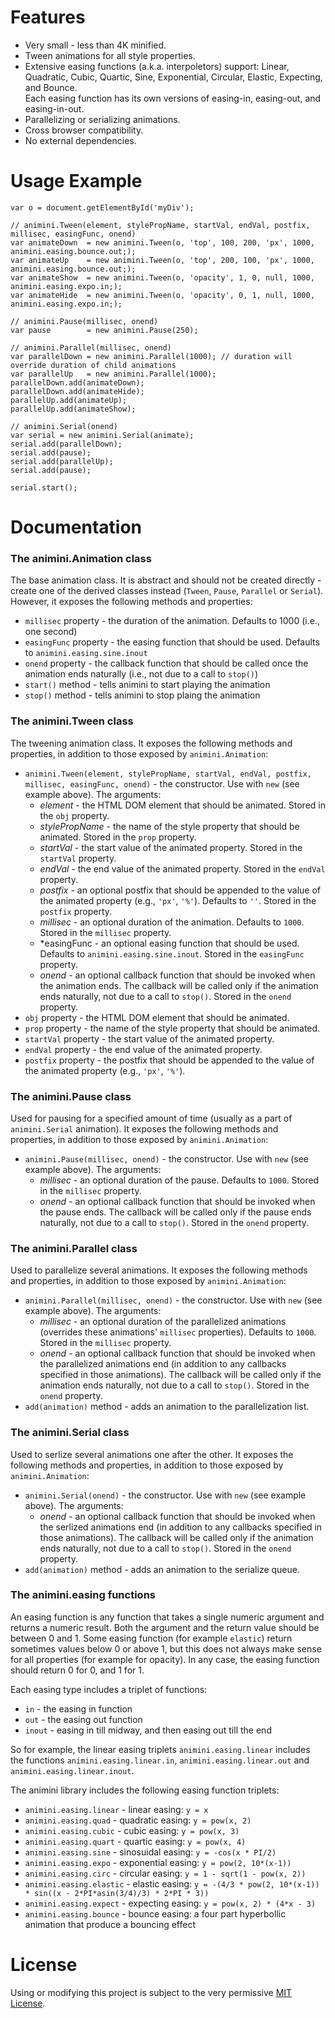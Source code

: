 # Features

* Very small - less than 4K minified.
* Tween animations for all style properties.
* Extensive easing functions (a.k.a. interpoletors) support: Linear, Quadratic, Cubic, Quartic, Sine, Exponential, Circular, Elastic, Expecting, and Bounce.   
Each easing function has its own versions of easing-in, easing-out, and easing-in-out.
* Parallelizing or serializing animations.
* Cross browser compatibility.
* No external dependencies.


# Usage Example

	var o = document.getElementById('myDiv');
	
	// animini.Tween(element, stylePropName, startVal, endVal, postfix, millisec, easingFunc, onend)
	var animateDown  = new animini.Tween(o, 'top', 100, 200, 'px', 1000, animini.easing.bounce.out;);
	var animateUp    = new animini.Tween(o, 'top', 200, 100, 'px', 1000, animini.easing.bounce.out;);
	var animateShow  = new animini.Tween(o, 'opacity', 1, 0, null, 1000, animini.easing.expo.in;);
	var animateHide  = new animini.Tween(o, 'opacity', 0, 1, null, 1000, animini.easing.expo.in;);
	
	// animini.Pause(millisec, onend)
	var pause        = new animini.Pause(250);
	
	// animini.Parallel(millisec, onend)
	var parallelDown = new animini.Parallel(1000); // duration will override duration of child animations
	var parallelUp   = new animini.Parallel(1000);
	parallelDown.add(animateDown);
	parallelDown.add(animateHide);
	parallelUp.add(animateUp);
	parallelUp.add(animateShow);
	
	// animini.Serial(onend)
	var serial = new animini.Serial(animate);
	serial.add(parallelDown);
	serial.add(pause);
	serial.add(parallelUp);
	serial.add(pause);
	
	serial.start();


# Documentation

### The animini.Animation class
The base animation class. It is abstract and should not be created directly - create one of the derived classes instead (`Tween`, `Pause`, `Parallel` or `Serial`). However, it exposes the following methods and properties:

* `millisec` property - the duration of the animation. Defaults to 1000 (i.e., one second)
* `easingFunc` property - the easing function that should be used. Defaults to `animini.easing.sine.inout`
* `onend` property - the callback function that should be called once the animation ends naturally (i.e., not due to a call to `stop()`)
* `start()` method - tells animini to start playing the animation
* `stop()` method - tells animini to stop plaing the animation

### The animini.Tween class
The tweening animation class. It exposes the following methods and properties, in addition to those exposed by `animini.Animation`:

* `animini.Tween(element, stylePropName, startVal, endVal, postfix, millisec, easingFunc, onend)` - the constructor. Use with `new` (see example above). The arguments:
	* *element* - the HTML DOM element that should be animated. Stored in the `obj` property.
	* *stylePropName* - the name of the style property that should be animated. Stored in the `prop` property.
	* *startVal* - the start value of the animated property. Stored in the `startVal` property.
	* *endVal* - the end value of the animated property. Stored in the `endVal` property.
	* *postfix* - an optional postfix that should be appended to the value of the animated property (e.g., `'px'`, `'%'`). Defaults to `''`. Stored in the `postfix` property.
	* *millisec* - an optional duration of the animation. Defaults to `1000`. Stored in the `millisec` property.
	* *easingFunc - an optional easing function that should be used. Defaults to `animini.easing.sine.inout`. Stored in the `easingFunc` property.
	* *onend* - an optional callback function that should be invoked when the animation ends. The callback will be called only if the animation ends naturally, not due to a call to `stop()`. Stored in the `onend` property.
* `obj` property - the HTML DOM element that should be animated.
* `prop` property - the name of the style property that should be animated.
* `startVal` property - the start value of the animated property.
* `endVal` property - the end value of the animated property.
* `postfix` property - the postfix that should be appended to the value of the animated property (e.g., `'px'`, `'%'`).

### The animini.Pause class
Used for pausing for a specified amount of time (usually as a part of `animini.Serial` animation). It exposes the following methods and properties, in addition to those exposed by `animini.Animation`:

* `animini.Pause(millisec, onend)` - the constructor. Use with `new` (see example above). The arguments:
	* *millisec* - an optional duration of the pause. Defaults to `1000`. Stored in the `millisec` property.
	* *onend* - an optional callback function that should be invoked when the pause ends. The callback will be called only if the pause ends naturally, not due to a call to `stop()`. Stored in the `onend` property.

### The animini.Parallel class
Used to parallelize several animations. It exposes the following methods and properties, in addition to those exposed by `animini.Animation`:

* `animini.Parallel(millisec, onend)` - the constructor. Use with `new` (see example above). The arguments:
	* *millisec* - an optional duration of the parallelized animations (overrides these animations' `millisec` properties). Defaults to `1000`. Stored in the `millisec` property.
	* *onend* - an optional callback function that should be invoked when the parallelized animations end (in addition to any callbacks specified in those animations). The callback will be called only if the animation ends naturally, not due to a call to `stop()`. Stored in the `onend` property.
* `add(animation)` method - adds an animation to the parallelization list.

### The animini.Serial class
Used to serlize several animations one after the other. It exposes the following methods and properties, in addition to those exposed by `animini.Animation`:

* `animini.Serial(onend)` - the constructor. Use with `new` (see example above). The arguments:
	* *onend* - an optional callback function that should be invoked when the serlized animations end (in addition to any callbacks specified in those animations). The callback will be called only if the animation ends naturally, not due to a call to `stop()`. Stored in the `onend` property.
* `add(animation)` method - adds an animation to the serialize queue.

### The animini.easing functions
An easing function is any function that takes a single numeric argument and returns a numeric result. Both the argument and the return value should be between 0 and 1. Some easing function (for example `elastic`) return sometimes values below 0 or above 1, but this does not always make sense for all properties (for example for opacity). In any case, the easing function should return 0 for 0, and 1 for 1.

Each easing type includes a triplet of functions:

* `in` - the easing in function
* `out` - the easing out function
* `inout` - easing in till midway, and then easing out till the end

So for example, the linear easing triplets `animini.easing.linear` includes the functions `animini.easing.linear.in`, `animini.easing.linear.out` and `animini.easing.linear.inout`.

The animini library includes the following easing function triplets:

* `animini.easing.linear` - linear easing: `y = x`
* `animini.easing.quad` - quadratic easing: `y = pow(x, 2)`
* `animini.easing.cubic` - cubic easing: `y = pow(x, 3)`
* `animini.easing.quart` - quartic easing: `y = pow(x, 4)`
* `animini.easing.sine` - sinosuidal easing: `y = -cos(x * PI/2)`
* `animini.easing.expo` - exponential easing: `y = pow(2, 10*(x-1))`
* `animini.easing.circ` - circular easing: `y = 1 - sqrt(1 - pow(x, 2))`
* `animini.easing.elastic` - elastic easing: `y = -(4/3 * pow(2, 10*(x-1)) * sin((x - 2*PI*asin(3/4)/3) * 2*PI * 3))`
* `animini.easing.expect` - expecting easing: `y = pow(x, 2) * (4*x - 3)`
* `animini.easing.bounce` - bounce easing: a four part hyperbollic animation that produce a bouncing effect

# License
Using or modifying this project is subject to the very permissive [MIT License](http://creativecommons.org/licenses/MIT/).
